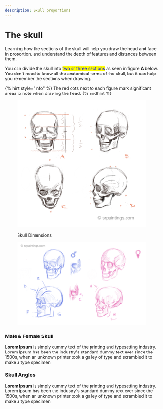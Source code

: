 ```yaml
---
description: Skull proportions
---
```


# The skull

Learning how the sections of the skull will help you draw the head and face in proportion, and understand the depth of features and distances between them.

You can divide the skull into <mark style="color:blue;">two or three sections</mark> as seen in figure **A** below. You don't need to know all the anatomical terms of the skull, but it can help you remember the sections when drawing.

{% hint style="info" %}
The red dots next to each figure mark significant areas to note when drawing the head.
{% endhint %}

<figure><img src="../.gitbook/assets/Skull dimensions.tif" alt="skull dimensions"><figcaption><p>Skull Dimensions</p></figcaption></figure>



<figure><img src="../.gitbook/assets/female vs. male skull-srobinson.tif" alt=""><figcaption></figcaption></figure>

### Male & Female Skull&#x20;

L**orem Ipsum** is simply dummy text of the printing and typesetting industry. Lorem Ipsum has been the industry's standard dummy text ever since the 1500s, when an unknown printer took a galley of type and scrambled it to make a type specimen&#x20;



### Skull Angles

L**orem Ipsum** is simply dummy text of the printing and typesetting industry. Lorem Ipsum has been the industry's standard dummy text ever since the 1500s, when an unknown printer took a galley of type and scrambled it to make a type specimen&#x20;

